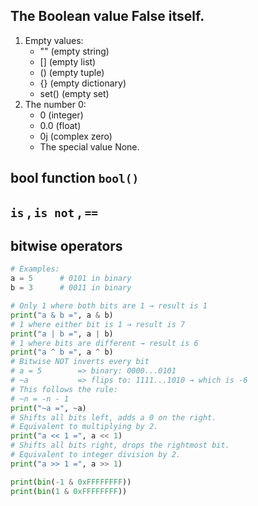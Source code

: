 ## The Boolean value False itself.

1. Empty values:
   - "" (empty string)
   - [] (empty list)
   - () (empty tuple)
   - {} (empty dictionary)
   - set() (empty set)
2. The number 0:
   - 0 (integer)
   - 0.0 (float)
   - 0j (complex zero)
   - The special value None.

## bool function `bool()`

## `is` , `is not` , `==`

## bitwise operators

```py
# Examples:
a = 5      # 0101 in binary
b = 3      # 0011 in binary

# Only 1 where both bits are 1 → result is 1
print("a & b =", a & b)
# 1 where either bit is 1 → result is 7
print("a | b =", a | b)
# 1 where bits are different → result is 6
print("a ^ b =", a ^ b)
# Bitwise NOT inverts every bit
# a = 5        => binary: 0000...0101
# ~a           => flips to: 1111...1010 → which is -6
# This follows the rule:
# ~n = -n - 1
print("~a =", ~a)
# Shifts all bits left, adds a 0 on the right.
# Equivalent to multiplying by 2.
print("a << 1 =", a << 1)
# Shifts all bits right, drops the rightmost bit.
# Equivalent to integer division by 2.
print("a >> 1 =", a >> 1)
```

```py
print(bin(-1 & 0xFFFFFFFF))
print(bin(1 & 0xFFFFFFFF))
```
